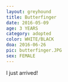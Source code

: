 ```yaml
---
layout: greyhound
title: Butterfinger
date: 2016-05-09
age: 3 YEARS
category: adopted
color: WHITE/BLACK
doa: 2016-06-26
pic: butterfinger.JPG
sex: FEMALE
---
```


I just arrived!